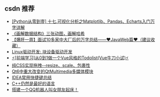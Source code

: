 ## csdn 推荐 

- [[Python从零到壹] 十七.可视化分析之Matplotlib、Pandas、Echarts入门万字详解](https://blog.csdn.net/Eastmount/article/details/119888324)
- [《画解数据结构》三张动图，画解哈希](https://blog.csdn.net/WhereIsHeroFrom/article/details/119838427)
- [【爆肝一周】面试10多家中大厂后的万字总结&mdash;&mdash;❤️JavaWeb篇❤️（建议收藏）](https://blog.csdn.net/skylibiao/article/details/119782272)
- [Linux驱动开发: 块设备驱动开发](https://blog.csdn.net/xiaolong1126626497/article/details/119987910)
- [⚡️[前端学习]从0到1做一个Vue风格的Todolist(Vue牛刀小试)⚡️](https://blog.csdn.net/xianyu120/article/details/119983875)
- [纯CSS实现拖拽--resize、scale、包裹性](https://blog.csdn.net/ligang2585116/article/details/119984746)
- [Qt6中重大改变的QtMultimedia多媒体模块](https://blog.csdn.net/feiyangqingyun/article/details/120009441)
- [IDEA常用快捷键总结](https://blog.csdn.net/weixin_43884234/article/details/119991925)
- [C++仍然是最好的语言](https://blog.csdn.net/jadexupeng/article/details/119986456)
- [搭建一个QQ机器人叫女朋友起床！](https://blog.csdn.net/qq_44809707/article/details/119981592)